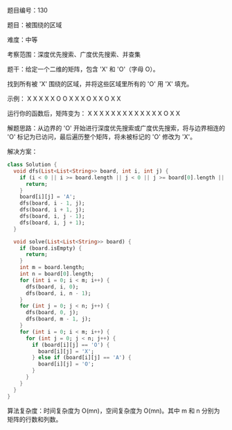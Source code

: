 题目编号：130

题目：被围绕的区域

难度：中等

考察范围：深度优先搜索、广度优先搜索、并查集

题干：给定一个二维的矩阵，包含 'X' 和 'O'（字母 O）。

找到所有被 'X' 围绕的区域，并将这些区域里所有的 'O' 用 'X' 填充。

示例：
X X X X
X O O X
X X O X
X O X X

运行你的函数后，矩阵变为：
X X X X
X X X X
X X X X
X O X X

解题思路：从边界的 'O' 开始进行深度优先搜索或广度优先搜索，将与边界相连的 'O' 标记为已访问，最后遍历整个矩阵，将未被标记的 'O' 修改为 'X'。

解决方案：

```dart
class Solution {
  void dfs(List<List<String>> board, int i, int j) {
    if (i < 0 || i >= board.length || j < 0 || j >= board[0].length || board[i][j] != 'O') {
      return;
    }
    board[i][j] = 'A';
    dfs(board, i - 1, j);
    dfs(board, i + 1, j);
    dfs(board, i, j - 1);
    dfs(board, i, j + 1);
  }

  void solve(List<List<String>> board) {
    if (board.isEmpty) {
      return;
    }
    int m = board.length;
    int n = board[0].length;
    for (int i = 0; i < m; i++) {
      dfs(board, i, 0);
      dfs(board, i, n - 1);
    }
    for (int j = 0; j < n; j++) {
      dfs(board, 0, j);
      dfs(board, m - 1, j);
    }
    for (int i = 0; i < m; i++) {
      for (int j = 0; j < n; j++) {
        if (board[i][j] == 'O') {
          board[i][j] = 'X';
        } else if (board[i][j] == 'A') {
          board[i][j] = 'O';
        }
      }
    }
  }
}
```

算法复杂度：时间复杂度为 O(mn)，空间复杂度为 O(mn)。其中 m 和 n 分别为矩阵的行数和列数。